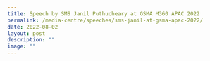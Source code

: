 ```yaml
---
title: Speech by SMS Janil Puthucheary at GSMA M360 APAC 2022
permalink: /media-centre/speeches/sms-janil-at-gsma-apac-2022/
date: 2022-08-02
layout: post
description: ""
image: ""
---
```

